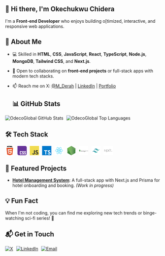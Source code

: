 
## 👋 Hi there, I'm Okechukwu Chidera

I'm a **Front-end Developer** who enjoys building o[timized, interactive, and responsive web applications.

## 🌟 About Me
- 💻 Skilled in **HTML**, **CSS**, **JavaScript**, **React**, **TypeScript**, **Node.js**, **MongoDB**, **Tailwind CSS**, and **Next.js**.
- 💞️ Open to collaborating on **front-end projects** or full-stack apps with modern tech stacks.
- 📫 Reach me on X: [@M_Derah](https://x.com/M_Derah) | [LinkedIn](https://www.linkedin.com/in/okechukwu-chidera) | [Portfolio](https://odeco.vercel.app/)

  ## 📊 GitHub Stats
<div style="display: flex; gap: 10px; flex-wrap: wrap;">
  <img src="https://github-readme-stats.vercel.app/api?username=OdecoGlobal&layout=compact&theme=buefy&hide_border=true" alt="OdecoGlobal GitHub Stats"/>
  <img src="https://github-readme-stats.vercel.app/api/top-langs/?username=OdecoGlobal&layout=compact&theme=buefy&hide_border=true" alt="OdecoGlobal Top Languages"/>
</div>

## 🛠️ Tech Stack
<div style="display: flex; gap: 10px; flex-wrap: wrap;">
  <img src="https://raw.githubusercontent.com/github/explore/80688e429a7d4ef2fca1e82350fe8e3517d3494d/topics/html/html.png" alt="HTML" width="30" height="30"/>
  <img src="https://raw.githubusercontent.com/github/explore/80688e429a7d4ef2fca1e82350fe8e3517d3494d/topics/css/css.png" alt="CSS" width="30" height="30"/>
  <img src="https://raw.githubusercontent.com/github/explore/80688e429a7d4ef2fca1e82350fe8e3517d3494d/topics/javascript/javascript.png" alt="JavaScript" width="30" height="30"/>
  <img src="https://raw.githubusercontent.com/github/explore/80688e429a7d4ef2fca1e82350fe8e3517d3494d/topics/typescript/typescript.png" alt="TypeScript" width="30" height="30"/>
  <img src="https://raw.githubusercontent.com/github/explore/80688e429a7d4ef2fca1e82350fe8e3517d3494d/topics/react/react.png" alt="React" width="30" height="30"/>
  <img src="https://raw.githubusercontent.com/github/explore/80688e429a7d4ef2fca1e82350fe8e3517d3494d/topics/nodejs/nodejs.png" alt="Node.js" width="30" height="30"/>
  <img src="https://raw.githubusercontent.com/github/explore/80688e429a7d4ef2fca1e82350fe8e3517d3494d/topics/mongodb/mongodb.png" alt="MongoDB" width="30" height="30"/>
  <img src="https://raw.githubusercontent.com/github/explore/80688e429a7d4ef2fca1e82350fe8e3517d3494d/topics/tailwind/tailwind.png" alt="Tailwind CSS" width="30" height="30"/>
  <img src="https://raw.githubusercontent.com/github/explore/80688e429a7d4ef2fca1e82350fe8e3517d3494d/topics/nextjs/nextjs.png" alt="Next.js" width="30" height="30"/>
</div>

## 🚀 Featured Projects

- **[Hotel Management System](https://github.com/OdecoGlobal/Nextjs_hottelier)**: A full-stack app with Next.js and Prisma for hotel onboarding and booking. *(Work in progress)*

## 💡 Fun Fact
When I'm not coding, you can find me exploring new tech trends or binge-watching sci-fi series! 🚀

## 📬 Get in Touch
<div style="display: flex; gap: 10px; flex-wrap: wrap;">
  <a href="https://x.com/M_Derah"><img src="https://img.shields.io/badge/X-@M_Derah-black?logo=x" alt="X"/></a>
  <a href="https://www.linkedin.com/in/okechukwu-chidera"><img src="https://img.shields.io/badge/LinkedIn-Connect-blue?logo=linkedin" alt="LinkedIn"/></a>
  <a href="mailto:okechukwuchidera12@gmail.com"><img src="https://img.shields.io/badge/Email-Contact-red?logo=gmail" alt="Email"/></a>
</div>






<!---
- 🚀 Currently exploring advanced React patterns and full-stack development with Next.js.
- 💻 I work with **HTML**, **CSS**, **JavaScript**, **React**, **TypeScript**, **Node.js**, and **MongoDB**
- 🌱 Currently expanding my skills in **AI/ML**, **React Native**, and **PostgreSql**
- 🤝 Open to collaborating on frontend projects and building cool UIs
- 📬 Reach out on [Twitter](https://twitter.com/M_Derah) — @M_Derah

---

## 📊 GitHub Stats

![OdecoGlobal GitHub Stats](https://github-readme-stats.vercel.app/api?username=OdecoGlobal&layout=compact&theme=buefy&hide_border=true)
![OdecoGlobal Top Langs](https://github-readme-stats.vercel.app/api/top-langs/?username=OdecoGlobal&layout=compact&theme=buefy&hide_border=true)

---

## 🛠️ Tech Stack

<div style="display: flex; gap: 10px;">
  <img src="https://raw.githubusercontent.com/github/explore/main/topics/html/html.png" alt="HTML" width="30" height="30" />
  <img src="https://raw.githubusercontent.com/github/explore/main/topics/css/css.png" alt="CSS" width="30" height="30" />
  <img src="https://raw.githubusercontent.com/github/explore/main/topics/javascript/javascript.png" alt="JavaScript" width="30" height="30" />
  <img src="https://raw.githubusercontent.com/github/explore/main/topics/typescript/typescript.png" alt="TypeScript" width="30" height="30" />
  <img src="https://raw.githubusercontent.com/github/explore/main/topics/react/react.png" alt="React" width="30" height="30" />
  <img src="https://raw.githubusercontent.com/github/explore/main/topics/nodejs/nodejs.png" alt="Node.js" width="30" height="30" />
  <img src="https://raw.githubusercontent.com/github/explore/main/topics/mongodb/mongodb.png" alt="MongoDB" width="30" height="30" />
  <img src="https://raw.githubusercontent.com/github/explore/main/topics/tailwind/tailwind.png" alt="Tailwind CSS" width="30" height="30" />
</div>


![OdecoGlobal GitHub Stats](https://github-readme-stats.vercel.app/api?username=OdecoGlobal&show_icons=true&theme=radical) 
![Top Langs](https://github-readme-stats.vercel.app/api/top-langs/?username=OdecoGlobal&show_icons=true&theme=radical)
OdecoGlobal/OdecoGlobal is a ✨ special ✨ repository because its `README.md` (this file) appears on your GitHub profile.
You can click the Preview link to take a look at your changes.
--->
